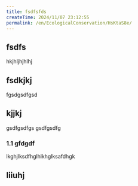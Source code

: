```yaml
---
title: fsdfsfds
createTime: 2024/11/07 23:12:55
permalink: /en/EcologicalConservation/HsKtaS8e/
---
```


## fsdfs
hkjhljhjhlhj
## fsdkjkj

fgsdgsdfgsd

## kjjkj

gsdfgsdfgs
gsdfgsdfg

### 1.1 gfdgdf


lkghjlksdfhglhlkhglksafdhgk

## liiuhj

